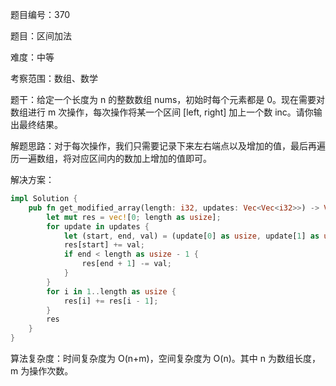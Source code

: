 题目编号：370

题目：区间加法

难度：中等

考察范围：数组、数学

题干：给定一个长度为 n 的整数数组 nums，初始时每个元素都是 0。现在需要对数组进行 m 次操作，每次操作将某一个区间 [left, right] 加上一个数 inc。请你输出最终结果。

解题思路：对于每次操作，我们只需要记录下来左右端点以及增加的值，最后再遍历一遍数组，将对应区间内的数加上增加的值即可。

解决方案：

```rust
impl Solution {
    pub fn get_modified_array(length: i32, updates: Vec<Vec<i32>>) -> Vec<i32> {
        let mut res = vec![0; length as usize];
        for update in updates {
            let (start, end, val) = (update[0] as usize, update[1] as usize, update[2]);
            res[start] += val;
            if end < length as usize - 1 {
                res[end + 1] -= val;
            }
        }
        for i in 1..length as usize {
            res[i] += res[i - 1];
        }
        res
    }
}
```

算法复杂度：时间复杂度为 O(n+m)，空间复杂度为 O(n)。其中 n 为数组长度，m 为操作次数。